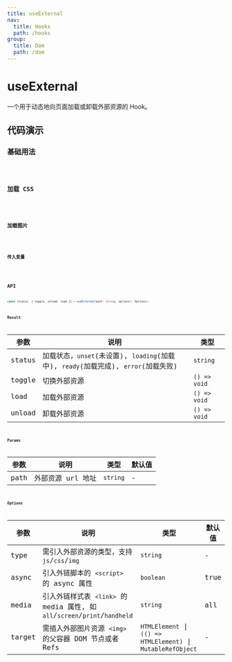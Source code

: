 ```yaml
---
title: useExternal
nav:
  title: Hooks
  path: /hooks
group:
  title: Dom
  path: /dom
---
```


# useExternal

一个用于动态地向页面加载或卸载外部资源的 Hook。

## 代码演示

### 基础用法

<code src="./demo/demo1.tsx" />

### 加载 CSS

<code src="./demo/demo2.tsx" />

### 加载图片

<code src="./demo/demo3.tsx" />

### 传入变量

<code src="./demo/demo4.tsx" />

## API

```typescript
const [status, { toggle, unload, load }] = useExternal(path: string, options?: Options);
```

### Result

| 参数   | 说明                                                                               | 类型         |
| ------ | ---------------------------------------------------------------------------------- | ------------ |
| status | 加载状态，`unset`(未设置), `loading`(加载中), `ready`(加载完成), `error`(加载失败) | `string`     |
| toggle | 切换外部资源                                                                       | `() => void` |
| load   | 加载外部资源                                                                       | `() => void` |
| unload | 卸载外部资源                                                                       | `() => void` |

### Params

| 参数 | 说明              | 类型     | 默认值 |
| ---- | ----------------- | -------- | ------ |
| path | 外部资源 url 地址 | `string` | -      |

### Options

| 参数   | 说明                                                                        | 类型                                                         | 默认值 |
| ------ | --------------------------------------------------------------------------- | ------------------------------------------------------------ | ------ |
| type   | 需引入外部资源的类型，支持 `js`/`css`/`img`                                 | `string`                                                     | -      |
| async  | 引入外链脚本的 `<script>` 的 async 属性                                     | `boolean`                                                    | true   |
| media  | 引入外链样式表 `<link>` 的 media 属性, 如 `all`/`screen`/`print`/`handheld` | `string`                                                     | all    |
| target | 需插入外部图片资源 `<img>` 的父容器 DOM 节点或者 Refs                       | `HTMLElement` \| `(() => HTMLElement)` \| `MutableRefObject` | -      |
